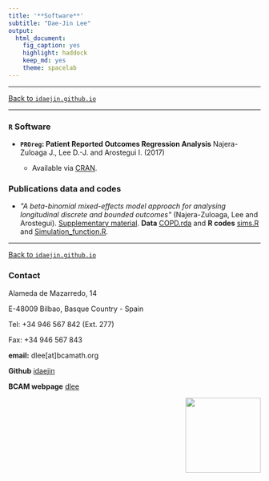 ```yaml
---
title: '**Software**'
subtitle: "Dae-Jin Lee"
output:
  html_document:
    fig_caption: yes
    highlight: haddock
    keep_md: yes
    theme: spacelab
---
```


----------------------------

[Back to `idaejin.github.io`](http://idaejin.github.io/)

----------------------------

### `R` Software

* **`PROreg`: Patient Reported Outcomes Regression Analysis** Najera-Zuloaga J., Lee D.-J. and Arostegui I. (2017)

    + Available via [CRAN](https://cran.r-project.org/web/packages/PROreg/index.html).


### Publications data and codes

* *"A beta-binomial mixed-effects model approach for analysing longitudinal discrete and bounded outcomes"* (Najera-Zuloaga, Lee and Arostegui). [Supplementary material](http://idaejin.github.io/software/Najera-Zuloaga_etal_Supplementary_Material.pdf). **Data** [COPD.rda](http://idaejin.github.io/software/COPD.rda) and **R codes** [sims.R](http://idaejin.github.io/software/sims.R) and [Simulation_function.R](http://idaejin.github.io/software/Simulation_function.R).




------------------------------------      
[Back to `idaejin.github.io`](http://idaejin.github.io/)

### Contact

Alameda de Mazarredo, 14

E-48009 Bilbao, Basque Country - Spain

Tel: +34 946 567 842 (Ext. 277)

Fax: +34 946 567 843

**email:** dlee[at]bcamath.org

**Github** [idaejin](https://github.com/idaejin/)

**BCAM webpage** [dlee](http://www.bcamath.org/en/people/dlee)

<img src="http://www.bcamath.org/public_images/logo_bcam.jpg" style="width: 150px;" align="right">
